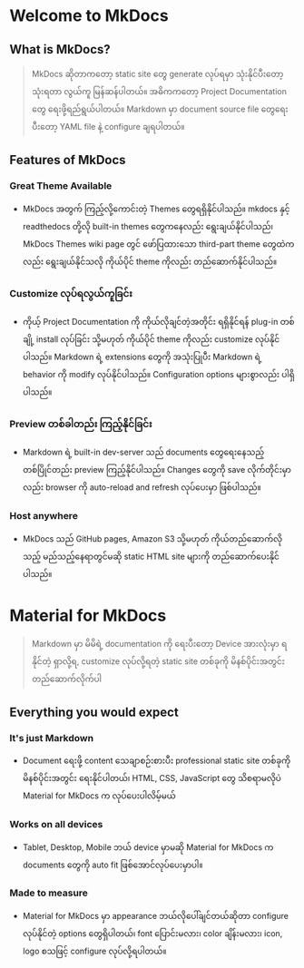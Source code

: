 # Welcome to MkDocs
## What is MkDocs?
> MkDocs ဆိုတာကတော့ static site တွေ generate လုပ်ရမှာ သုံးနိုင်ပီးတော့ သုံးရတာ လွယ်ကူ မြန်ဆန်ပါတယ်။
အဓိကကတော့ Project Documentation တွေ ရေးဖို့ရည်ရွယ်ပါတယ်။ Markdown မှာ document source file တွေရေးပီးတော့ YAML file နဲ့ configure ချရပါတယ်။

## Features of MkDocs
### Great Theme Available
- MkDocs အတွက် ကြည့်လို့ကောင်းတဲ့ Themes တွေရရှိနိုင်ပါသည်။ mkdocs နှင့် readthedocs တို့လို built-in themes တွေကနေလည်း ရွေးချယ်နိုင်ပါသည်၊ MkDocs Themes wiki page တွင် ဖော်ပြထားသော third-part theme တွေထဲကလည်း ရွေးချယ်နိုင်သလို ကိုယ်ပိုင် theme ကိုလည်း တည်ဆောက်နိုင်ပါသည်။

### Customize လုပ်ရလွယ်ကူခြင်း
- ကိုယ့် Project Documentation ကို ကိုယ်လိုချင်တဲ့အတိုင်း ရရှိနိုင်ရန် plug-in တစ်ချို့ install လုပ်ခြင်း သို့မဟုတ် ကိုယ်ပိုင် theme ကိုလည်း customize လုပ်နိုင်ပါသည်။ Markdown ရဲ့ extensions တွေကို အသုံးပြုပီး Markdown ရဲ့ behavior ကို modify လုပ်နိုင်ပါသည်။ Configuration options များစွာလည်း ပါရှိပါသည်။

### Preview တစ်ခါတည်း ကြည့်နိုင်ခြင်း
- Markdown ရဲ့ built-in dev-server သည် documents တွေရေးနေသည့် တစ်ပြိုင်တည်း preview ကြည့်နိုင်ပါသည်။ Changes တွေကို save လိုက်တိုင်းမှာလည်း browser ကို auto-reload and refresh လုပ်ပေးမှာ ဖြစ်ပါသည်။

### Host anywhere
- MkDocs သည် GitHub pages, Amazon S3 သို့မဟုတ် ကိုယ်တည်ဆောက်လိုသည့် မည်သည့်နေရာတွင်မဆို static HTML site များကို တည်ဆောက်ပေးနိုင်ပါသည်။

# Material for MkDocs
> Markdown မှာ မိမိရဲ့ documentation ကို ရေးပီးတော့ Device အားလုံးမှာ ရနိုင်တဲ့ ရှာလို့ရ, customize လုပ်လို့ရတဲ့ static site တစ်ခုကို မိနစ်ပိုင်းအတွင်း တည်ဆောက်လိုက်ပါ 

## Everything you would expect
### It's just Markdown
- Document ရေးဖို့ content သေချာစဉ်းစားပီး professional static site တစ်ခုကို မိနစ်ပိုင်းအတွင်း ရေးနိုင်ပါတယ်၊ HTML, CSS, JavaScript တွေ သိစရာမလိုပဲ Material for MkDocs က လုပ်ပေးပါလိမ့်မယ်

### Works on all devices
- Tablet, Desktop, Mobile ဘယ် device မှာမဆို Material for MkDocs က documents တွေကို auto fit ဖြစ်အောင်လုပ်ပေးမှာပါ။
### Made to measure
- Material for MkDocs မှာ appearance ဘယ်လိုပေါ်ချင်တယ်ဆိုတာ configure လုပ်နိုင်တဲ့ options တွေရှိပါတယ်၊ font ပြောင်းမလား၊ color ချိန်းမလား၊ icon, logo စသဖြင့် configure လုပ်လို့ရပါတယ်။